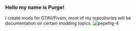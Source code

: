### Hello my name is Purge!
I create mods for GTAV/Fivem, most of my repositories will be documentation on certain modding topics.
![pepefrg-4](https://user-images.githubusercontent.com/113695236/190873771-3b6fcd23-cf3a-4c38-94b4-e3a975970d7b.gif)


